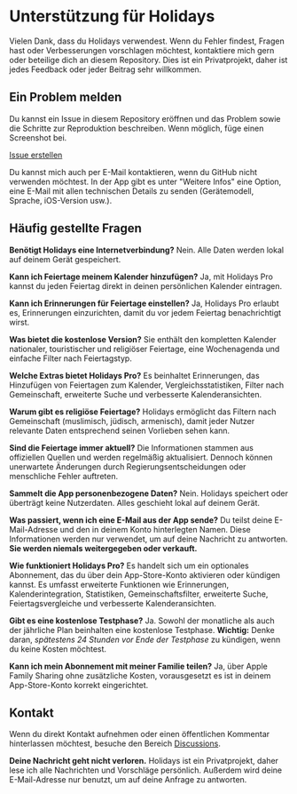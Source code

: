 # Unterstützung für Holidays

Vielen Dank, dass du Holidays verwendest. Wenn du Fehler findest, Fragen hast oder Verbesserungen vorschlagen möchtest, kontaktiere mich gern oder beteilige dich an diesem Repository.
Dies ist ein Privatprojekt, daher ist jedes Feedback oder jeder Beitrag sehr willkommen.

## Ein Problem melden

Du kannst ein Issue in diesem Repository eröffnen und das Problem sowie die Schritte zur Reproduktion beschreiben. Wenn möglich, füge einen Screenshot bei.

[Issue erstellen](https://github.com/lucasditomase/feriados/issues/new?title=Problem%20mit%20Holidays%20App&body=Beschreibe%20das%20Problem%2C%20das%20du%20festgestellt%20hast%3A%0A%0A-%20Gerät%3A%20%0A-%20iOS-Version%3A%20%0A-%20App-Version%3A%20%0A-%20Schritte%20zur%20Reproduktion%3A%0A%0A(Optional)%20Füge%20einen%20Screenshot%20oder%20eine%20Aufnahme%20hinzu%2C%20wenn%20möglich.)

Du kannst mich auch per E-Mail kontaktieren, wenn du GitHub nicht verwenden möchtest. In der App gibt es unter "Weitere Infos" eine Option, eine E-Mail mit allen technischen Details zu senden (Gerätemodell, Sprache, iOS-Version usw.).

## Häufig gestellte Fragen

**Benötigt Holidays eine Internetverbindung?**
Nein. Alle Daten werden lokal auf deinem Gerät gespeichert.

**Kann ich Feiertage meinem Kalender hinzufügen?**
Ja, mit Holidays Pro kannst du jeden Feiertag direkt in deinen persönlichen Kalender eintragen.

**Kann ich Erinnerungen für Feiertage einstellen?**
Ja, Holidays Pro erlaubt es, Erinnerungen einzurichten, damit du vor jedem Feiertag benachrichtigt wirst.

**Was bietet die kostenlose Version?**
Sie enthält den kompletten Kalender nationaler, touristischer und religiöser Feiertage, eine Wochenagenda und einfache Filter nach Feiertagstyp.

**Welche Extras bietet Holidays Pro?**
Es beinhaltet Erinnerungen, das Hinzufügen von Feiertagen zum Kalender, Vergleichsstatistiken, Filter nach Gemeinschaft, erweiterte Suche und verbesserte Kalenderansichten.

**Warum gibt es religiöse Feiertage?**
Holidays ermöglicht das Filtern nach Gemeinschaft (muslimisch, jüdisch, armenisch), damit jeder Nutzer relevante Daten entsprechend seinen Vorlieben sehen kann.

**Sind die Feiertage immer aktuell?**
Die Informationen stammen aus offiziellen Quellen und werden regelmäßig aktualisiert. Dennoch können unerwartete Änderungen durch Regierungsentscheidungen oder menschliche Fehler auftreten.

**Sammelt die App personenbezogene Daten?**
Nein. Holidays speichert oder überträgt keine Nutzerdaten. Alles geschieht lokal auf deinem Gerät.

**Was passiert, wenn ich eine E-Mail aus der App sende?**
Du teilst deine E-Mail-Adresse und den in deinem Konto hinterlegten Namen. Diese Informationen werden nur verwendet, um auf deine Nachricht zu antworten. **Sie werden niemals weitergegeben oder verkauft.**

**Wie funktioniert Holidays Pro?**
Es handelt sich um ein optionales Abonnement, das du über dein App-Store-Konto aktivieren oder kündigen kannst. Es umfasst erweiterte Funktionen wie Erinnerungen, Kalenderintegration, Statistiken, Gemeinschaftsfilter, erweiterte Suche, Feiertagsvergleiche und verbesserte Kalenderansichten.

**Gibt es eine kostenlose Testphase?**
Ja. Sowohl der monatliche als auch der jährliche Plan beinhalten eine kostenlose Testphase. **Wichtig:** Denke daran, *spätestens 24 Stunden vor Ende der Testphase* zu kündigen, wenn du keine Kosten möchtest.

**Kann ich mein Abonnement mit meiner Familie teilen?**
Ja, über Apple Family Sharing ohne zusätzliche Kosten, vorausgesetzt es ist in deinem App-Store-Konto korrekt eingerichtet.

## Kontakt

Wenn du direkt Kontakt aufnehmen oder einen öffentlichen Kommentar hinterlassen möchtest, besuche den Bereich [Discussions](https://github.com/lucasditomase/feriados/discussions).

**Deine Nachricht geht nicht verloren.** Holidays ist ein Privatprojekt, daher lese ich alle Nachrichten und Vorschläge persönlich.
Außerdem wird deine E-Mail-Adresse nur benutzt, um auf deine Anfrage zu antworten.
